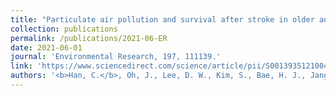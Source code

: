 ```yaml
---
title: "Particulate air pollution and survival after stroke in older adults: A retrospective cohort study in Korea"
collection: publications
permalink: /publications/2021-06-ER
date: 2021-06-01
journal: 'Environmental Research, 197, 111139.'
link: 'https://www.sciencedirect.com/science/article/pii/S0013935121004333?casa_token=v815_byT_ScAAAAA:bJUhixkZ7mUTtAarNS8bekdcbjeqDnF_HsMiuVHfPiRv0FlYaF2N8I89pJwtJupcuLZdCWlbAaE'
authors: '<b>Han, C.</b>, Oh, J., Lee, D. W., Kim, S., Bae, H. J., Jang, Y., ... & Lim, Y. H. (2021).'
---
```

